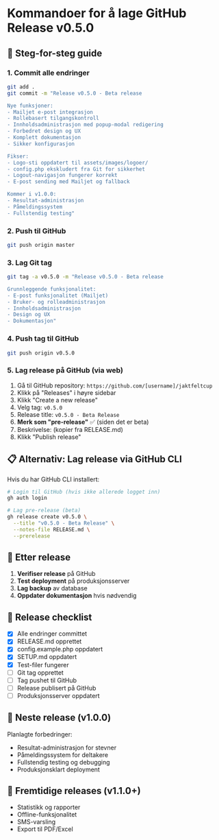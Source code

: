 # Kommandoer for å lage GitHub Release v0.5.0

## 🚀 **Steg-for-steg guide**

### **1. Commit alle endringer**
```bash
git add .
git commit -m "Release v0.5.0 - Beta release

Nye funksjoner:
- Mailjet e-post integrasjon
- Rollebasert tilgangskontroll
- Innholdsadministrasjon med popup-modal redigering
- Forbedret design og UX
- Komplett dokumentasjon
- Sikker konfigurasjon

Fikser:
- Logo-sti oppdatert til assets/images/logoer/
- config.php ekskludert fra Git for sikkerhet
- Logout-navigasjon fungerer korrekt
- E-post sending med Mailjet og fallback

Kommer i v1.0.0:
- Resultat-administrasjon
- Påmeldingssystem
- Fullstendig testing"
```

### **2. Push til GitHub**
```bash
git push origin master
```

### **3. Lag Git tag**
```bash
git tag -a v0.5.0 -m "Release v0.5.0 - Beta release

Grunnleggende funksjonalitet:
- E-post funksjonalitet (Mailjet)
- Bruker- og rolleadministrasjon
- Innholdsadministrasjon
- Design og UX
- Dokumentasjon"
```

### **4. Push tag til GitHub**
```bash
git push origin v0.5.0
```

### **5. Lag release på GitHub (via web)**

1. Gå til GitHub repository: `https://github.com/[username]/jaktfeltcup`
2. Klikk på "Releases" i høyre sidebar
3. Klikk "Create a new release"
4. Velg tag: `v0.5.0`
5. Release title: `v0.5.0 - Beta Release`
6. **Merk som "pre-release"** ✅ (siden det er beta)
7. Beskrivelse: (kopier fra RELEASE.md)
8. Klikk "Publish release"

## 📋 **Alternativ: Lag release via GitHub CLI**

Hvis du har GitHub CLI installert:

```bash
# Login til GitHub (hvis ikke allerede logget inn)
gh auth login

# Lag pre-release (beta)
gh release create v0.5.0 \
  --title "v0.5.0 - Beta Release" \
  --notes-file RELEASE.md \
  --prerelease
```

## 🎯 **Etter release**

1. **Verifiser release** på GitHub
2. **Test deployment** på produksjonsserver
3. **Lag backup** av database
4. **Oppdater dokumentasjon** hvis nødvendig

## 📝 **Release checklist**

- [x] Alle endringer committet
- [x] RELEASE.md opprettet
- [x] config.example.php oppdatert
- [x] SETUP.md oppdatert
- [x] Test-filer fungerer
- [ ] Git tag opprettet
- [ ] Tag pushet til GitHub
- [ ] Release publisert på GitHub
- [ ] Produksjonsserver oppdatert

## 🔮 **Neste release (v1.0.0)**

Planlagte forbedringer:
- Resultat-administrasjon for stevner
- Påmeldingssystem for deltakere
- Fullstendig testing og debugging
- Produksjonsklart deployment

## 🔮 **Fremtidige releases (v1.1.0+)**

- Statistikk og rapporter
- Offline-funksjonalitet
- SMS-varsling
- Export til PDF/Excel
